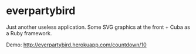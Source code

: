everpartybird
=============

Just another useless application. 
Some SVG graphics at the front + Cuba as a Ruby framework.

Demo: http://everpartybird.herokuapp.com/countdown/10

